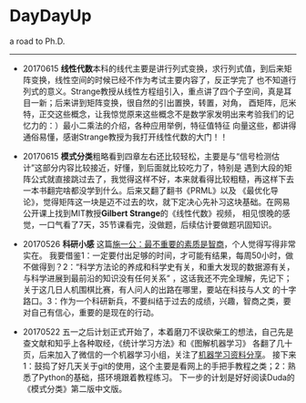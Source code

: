 # DayDayUp
a road to Ph.D.
- - - 
- 20170615 **线性代数**本科的线代主要是讲行列式变换，求行列式值，到后来矩阵变换，线性空间的时候已经不作为考试主要内容了，反正学完了
也不知道行列式的意义。Strange教授从线性方程组引入，重点讲了四个子空间，真是耳目一新；后来讲到矩阵变换，很自然的引出置换，转置，对角，
酉矩阵，厄米特，正交这些概念，让我惊觉原来这些概念不是数学家发明出来考验我们的记忆力的：）最小二乘法的介绍，各种应用举例，特征值特征
向量这些，都讲得通俗易懂，感谢Strange教授为我打开线性代数的大门！！
- 20170615 **模式分类**粗略看到四章左右还比较轻松，主要是与“信号检测估计”这部分内容比较接近，好懂，到后面就比较吃力了，特别是
遇到大段的矩阵公式就直接跳过去了，我觉得这样不好，本来就看得比较粗糙，再这样下去一本书翻完啥都没学到什么。后来又翻了翻书《PRML》以及
《最优化导论》，觉得矩阵这一块是迈不过去的坎，就下定决心先补习这块基础。在网易公开课上找到MIT教授**Gilbert Strange**的《线性代数》视频，
相见恨晚的感觉，一口气看了7天，35节课看完，没做题，后续估计要做题巩固知识。

- 20170526 **科研小感** 这篇[施一公：最不重要的素质是智商](http://mp.weixin.qq.com/s/h7SrOulsxsmVXTmgqtF_rA)，个人觉得写得非常实在。
我要借鉴1：一定要付出足够的时间，才可能有结果，每周50小时，做不做得到？2：“科学方法论的养成和科学史有关，和重大发现的数据源有关，
与科学进展到最前沿的知识没有任何关系” ，这话我还不完全理解，先记下；关于这几日人机围棋比赛，有人问人的出路在哪里，要站在科技与人文
的十字路口。3：作为一个科研新兵，不要纠结于过去的成绩，兴趣，智商之类，要对自己有信心，重要的是现在的行动。
        
- 20170522 五一之后计划正式开始了，本着磨刀不误砍柴工的想法，自己先是查文献和知乎上各种取经，《统计学习方法》和《图解机器学习》
各翻了几十页，后来加入了微信的一个机器学习小组，关注了[机器学习资料分享](https://github.com/allmachinelearning/MachineLearning)。
接下来1：鼓捣了好几天关于git的使用，这个主要是看网上的手把手教程之类；2：熟悉了Python的基础，搭环境跟着教程练习。
下一步的计划是好好阅读Duda的《模式分类》第二版中文版。